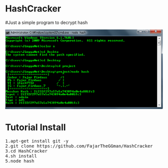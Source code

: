 # HashCracker
#Just a simple program to decrypt hash 

![alt text](https://github.com/FajarTheGGman/HashCracker/blob/master/.image/Capture.PNG)

# Tutorial Install 
<pre>
1.apt-get install git -y
2.git clone https://github.com/FajarTheGGman/HashCracker
3.cd HashCracker
4.sh install
5.node hash
</pre>
